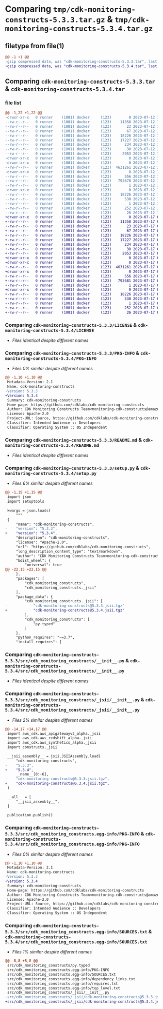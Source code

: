 # Comparing `tmp/cdk-monitoring-constructs-5.3.3.tar.gz` & `tmp/cdk-monitoring-constructs-5.3.4.tar.gz`

## filetype from file(1)

```diff
@@ -1 +1 @@
-gzip compressed data, was "cdk-monitoring-constructs-5.3.3.tar", last modified: Wed Jul 12 14:15:44 2023, max compression
+gzip compressed data, was "cdk-monitoring-constructs-5.3.4.tar", last modified: Mon Jul 17 00:41:19 2023, max compression
```

## Comparing `cdk-monitoring-constructs-5.3.3.tar` & `cdk-monitoring-constructs-5.3.4.tar`

### file list

```diff
@@ -1,22 +1,22 @@
-drwxr-xr-x   0 runner    (1001) docker     (123)        0 2023-07-12 14:15:44.853385 cdk-monitoring-constructs-5.3.3/
--rw-r--r--   0 runner    (1001) docker     (123)    11358 2023-07-12 14:15:31.000000 cdk-monitoring-constructs-5.3.3/LICENSE
--rw-r--r--   0 runner    (1001) docker     (123)       23 2023-07-12 14:15:31.000000 cdk-monitoring-constructs-5.3.3/MANIFEST.in
--rw-r--r--   0 runner    (1001) docker     (123)       67 2023-07-12 14:15:31.000000 cdk-monitoring-constructs-5.3.3/NOTICE
--rw-r--r--   0 runner    (1001) docker     (123)    18226 2023-07-12 14:15:44.853385 cdk-monitoring-constructs-5.3.3/PKG-INFO
--rw-r--r--   0 runner    (1001) docker     (123)    17227 2023-07-12 14:15:31.000000 cdk-monitoring-constructs-5.3.3/README.md
--rw-r--r--   0 runner    (1001) docker     (123)      234 2023-07-12 14:15:31.000000 cdk-monitoring-constructs-5.3.3/pyproject.toml
--rw-r--r--   0 runner    (1001) docker     (123)       38 2023-07-12 14:15:44.853385 cdk-monitoring-constructs-5.3.3/setup.cfg
--rw-r--r--   0 runner    (1001) docker     (123)     2053 2023-07-12 14:15:31.000000 cdk-monitoring-constructs-5.3.3/setup.py
-drwxr-xr-x   0 runner    (1001) docker     (123)        0 2023-07-12 14:15:44.845385 cdk-monitoring-constructs-5.3.3/src/
-drwxr-xr-x   0 runner    (1001) docker     (123)        0 2023-07-12 14:15:44.853385 cdk-monitoring-constructs-5.3.3/src/cdk_monitoring_constructs/
--rw-r--r--   0 runner    (1001) docker     (123)  4631261 2023-07-12 14:15:31.000000 cdk-monitoring-constructs-5.3.3/src/cdk_monitoring_constructs/__init__.py
-drwxr-xr-x   0 runner    (1001) docker     (123)        0 2023-07-12 14:15:44.853385 cdk-monitoring-constructs-5.3.3/src/cdk_monitoring_constructs/_jsii/
--rw-r--r--   0 runner    (1001) docker     (123)      556 2023-07-12 14:15:31.000000 cdk-monitoring-constructs-5.3.3/src/cdk_monitoring_constructs/_jsii/__init__.py
--rw-r--r--   0 runner    (1001) docker     (123)   793678 2023-07-12 14:15:31.000000 cdk-monitoring-constructs-5.3.3/src/cdk_monitoring_constructs/_jsii/cdk-monitoring-constructs@5.3.3.jsii.tgz
--rw-r--r--   0 runner    (1001) docker     (123)        1 2023-07-12 14:15:31.000000 cdk-monitoring-constructs-5.3.3/src/cdk_monitoring_constructs/py.typed
-drwxr-xr-x   0 runner    (1001) docker     (123)        0 2023-07-12 14:15:44.853385 cdk-monitoring-constructs-5.3.3/src/cdk_monitoring_constructs.egg-info/
--rw-r--r--   0 runner    (1001) docker     (123)    18226 2023-07-12 14:15:44.000000 cdk-monitoring-constructs-5.3.3/src/cdk_monitoring_constructs.egg-info/PKG-INFO
--rw-r--r--   0 runner    (1001) docker     (123)      530 2023-07-12 14:15:44.000000 cdk-monitoring-constructs-5.3.3/src/cdk_monitoring_constructs.egg-info/SOURCES.txt
--rw-r--r--   0 runner    (1001) docker     (123)        1 2023-07-12 14:15:44.000000 cdk-monitoring-constructs-5.3.3/src/cdk_monitoring_constructs.egg-info/dependency_links.txt
--rw-r--r--   0 runner    (1001) docker     (123)      252 2023-07-12 14:15:44.000000 cdk-monitoring-constructs-5.3.3/src/cdk_monitoring_constructs.egg-info/requires.txt
--rw-r--r--   0 runner    (1001) docker     (123)       26 2023-07-12 14:15:44.000000 cdk-monitoring-constructs-5.3.3/src/cdk_monitoring_constructs.egg-info/top_level.txt
+drwxr-xr-x   0 runner    (1001) docker     (123)        0 2023-07-17 00:41:19.137634 cdk-monitoring-constructs-5.3.4/
+-rw-r--r--   0 runner    (1001) docker     (123)    11358 2023-07-17 00:41:06.000000 cdk-monitoring-constructs-5.3.4/LICENSE
+-rw-r--r--   0 runner    (1001) docker     (123)       23 2023-07-17 00:41:06.000000 cdk-monitoring-constructs-5.3.4/MANIFEST.in
+-rw-r--r--   0 runner    (1001) docker     (123)       67 2023-07-17 00:41:06.000000 cdk-monitoring-constructs-5.3.4/NOTICE
+-rw-r--r--   0 runner    (1001) docker     (123)    18226 2023-07-17 00:41:19.137634 cdk-monitoring-constructs-5.3.4/PKG-INFO
+-rw-r--r--   0 runner    (1001) docker     (123)    17227 2023-07-17 00:41:06.000000 cdk-monitoring-constructs-5.3.4/README.md
+-rw-r--r--   0 runner    (1001) docker     (123)      234 2023-07-17 00:41:06.000000 cdk-monitoring-constructs-5.3.4/pyproject.toml
+-rw-r--r--   0 runner    (1001) docker     (123)       38 2023-07-17 00:41:19.137634 cdk-monitoring-constructs-5.3.4/setup.cfg
+-rw-r--r--   0 runner    (1001) docker     (123)     2053 2023-07-17 00:41:06.000000 cdk-monitoring-constructs-5.3.4/setup.py
+drwxr-xr-x   0 runner    (1001) docker     (123)        0 2023-07-17 00:41:19.129634 cdk-monitoring-constructs-5.3.4/src/
+drwxr-xr-x   0 runner    (1001) docker     (123)        0 2023-07-17 00:41:19.137634 cdk-monitoring-constructs-5.3.4/src/cdk_monitoring_constructs/
+-rw-r--r--   0 runner    (1001) docker     (123)  4631261 2023-07-17 00:41:06.000000 cdk-monitoring-constructs-5.3.4/src/cdk_monitoring_constructs/__init__.py
+drwxr-xr-x   0 runner    (1001) docker     (123)        0 2023-07-17 00:41:19.137634 cdk-monitoring-constructs-5.3.4/src/cdk_monitoring_constructs/_jsii/
+-rw-r--r--   0 runner    (1001) docker     (123)      556 2023-07-17 00:41:06.000000 cdk-monitoring-constructs-5.3.4/src/cdk_monitoring_constructs/_jsii/__init__.py
+-rw-r--r--   0 runner    (1001) docker     (123)   793681 2023-07-17 00:41:06.000000 cdk-monitoring-constructs-5.3.4/src/cdk_monitoring_constructs/_jsii/cdk-monitoring-constructs@5.3.4.jsii.tgz
+-rw-r--r--   0 runner    (1001) docker     (123)        1 2023-07-17 00:41:06.000000 cdk-monitoring-constructs-5.3.4/src/cdk_monitoring_constructs/py.typed
+drwxr-xr-x   0 runner    (1001) docker     (123)        0 2023-07-17 00:41:19.137634 cdk-monitoring-constructs-5.3.4/src/cdk_monitoring_constructs.egg-info/
+-rw-r--r--   0 runner    (1001) docker     (123)    18226 2023-07-17 00:41:19.000000 cdk-monitoring-constructs-5.3.4/src/cdk_monitoring_constructs.egg-info/PKG-INFO
+-rw-r--r--   0 runner    (1001) docker     (123)      530 2023-07-17 00:41:19.000000 cdk-monitoring-constructs-5.3.4/src/cdk_monitoring_constructs.egg-info/SOURCES.txt
+-rw-r--r--   0 runner    (1001) docker     (123)        1 2023-07-17 00:41:19.000000 cdk-monitoring-constructs-5.3.4/src/cdk_monitoring_constructs.egg-info/dependency_links.txt
+-rw-r--r--   0 runner    (1001) docker     (123)      252 2023-07-17 00:41:19.000000 cdk-monitoring-constructs-5.3.4/src/cdk_monitoring_constructs.egg-info/requires.txt
+-rw-r--r--   0 runner    (1001) docker     (123)       26 2023-07-17 00:41:19.000000 cdk-monitoring-constructs-5.3.4/src/cdk_monitoring_constructs.egg-info/top_level.txt
```

### Comparing `cdk-monitoring-constructs-5.3.3/LICENSE` & `cdk-monitoring-constructs-5.3.4/LICENSE`

 * *Files identical despite different names*

### Comparing `cdk-monitoring-constructs-5.3.3/PKG-INFO` & `cdk-monitoring-constructs-5.3.4/PKG-INFO`

 * *Files 0% similar despite different names*

```diff
@@ -1,10 +1,10 @@
 Metadata-Version: 2.1
 Name: cdk-monitoring-constructs
-Version: 5.3.3
+Version: 5.3.4
 Summary: cdk-monitoring-constructs
 Home-page: https://github.com/cdklabs/cdk-monitoring-constructs
 Author: CDK Monitoring Constructs Team<monitoring-cdk-constructs@amazon.com>
 License: Apache-2.0
 Project-URL: Source, https://github.com/cdklabs/cdk-monitoring-constructs
 Classifier: Intended Audience :: Developers
 Classifier: Operating System :: OS Independent
```

### Comparing `cdk-monitoring-constructs-5.3.3/README.md` & `cdk-monitoring-constructs-5.3.4/README.md`

 * *Files identical despite different names*

### Comparing `cdk-monitoring-constructs-5.3.3/setup.py` & `cdk-monitoring-constructs-5.3.4/setup.py`

 * *Files 6% similar despite different names*

```diff
@@ -1,15 +1,15 @@
 import json
 import setuptools
 
 kwargs = json.loads(
     """
 {
     "name": "cdk-monitoring-constructs",
-    "version": "5.3.3",
+    "version": "5.3.4",
     "description": "cdk-monitoring-constructs",
     "license": "Apache-2.0",
     "url": "https://github.com/cdklabs/cdk-monitoring-constructs",
     "long_description_content_type": "text/markdown",
     "author": "CDK Monitoring Constructs Team<monitoring-cdk-constructs@amazon.com>",
     "bdist_wheel": {
         "universal": true
@@ -22,15 +22,15 @@
     },
     "packages": [
         "cdk_monitoring_constructs",
         "cdk_monitoring_constructs._jsii"
     ],
     "package_data": {
         "cdk_monitoring_constructs._jsii": [
-            "cdk-monitoring-constructs@5.3.3.jsii.tgz"
+            "cdk-monitoring-constructs@5.3.4.jsii.tgz"
         ],
         "cdk_monitoring_constructs": [
             "py.typed"
         ]
     },
     "python_requires": "~=3.7",
     "install_requires": [
```

### Comparing `cdk-monitoring-constructs-5.3.3/src/cdk_monitoring_constructs/__init__.py` & `cdk-monitoring-constructs-5.3.4/src/cdk_monitoring_constructs/__init__.py`

 * *Files identical despite different names*

### Comparing `cdk-monitoring-constructs-5.3.3/src/cdk_monitoring_constructs/_jsii/__init__.py` & `cdk-monitoring-constructs-5.3.4/src/cdk_monitoring_constructs/_jsii/__init__.py`

 * *Files 2% similar despite different names*

```diff
@@ -14,17 +14,17 @@
 import aws_cdk.aws_apigatewayv2_alpha._jsii
 import aws_cdk.aws_redshift_alpha._jsii
 import aws_cdk.aws_synthetics_alpha._jsii
 import constructs._jsii
 
 __jsii_assembly__ = jsii.JSIIAssembly.load(
     "cdk-monitoring-constructs",
-    "5.3.3",
+    "5.3.4",
     __name__[0:-6],
-    "cdk-monitoring-constructs@5.3.3.jsii.tgz",
+    "cdk-monitoring-constructs@5.3.4.jsii.tgz",
 )
 
 __all__ = [
     "__jsii_assembly__",
 ]
 
 publication.publish()
```

### Comparing `cdk-monitoring-constructs-5.3.3/src/cdk_monitoring_constructs.egg-info/PKG-INFO` & `cdk-monitoring-constructs-5.3.4/src/cdk_monitoring_constructs.egg-info/PKG-INFO`

 * *Files 0% similar despite different names*

```diff
@@ -1,10 +1,10 @@
 Metadata-Version: 2.1
 Name: cdk-monitoring-constructs
-Version: 5.3.3
+Version: 5.3.4
 Summary: cdk-monitoring-constructs
 Home-page: https://github.com/cdklabs/cdk-monitoring-constructs
 Author: CDK Monitoring Constructs Team<monitoring-cdk-constructs@amazon.com>
 License: Apache-2.0
 Project-URL: Source, https://github.com/cdklabs/cdk-monitoring-constructs
 Classifier: Intended Audience :: Developers
 Classifier: Operating System :: OS Independent
```

### Comparing `cdk-monitoring-constructs-5.3.3/src/cdk_monitoring_constructs.egg-info/SOURCES.txt` & `cdk-monitoring-constructs-5.3.4/src/cdk_monitoring_constructs.egg-info/SOURCES.txt`

 * *Files 1% similar despite different names*

```diff
@@ -8,8 +8,8 @@
 src/cdk_monitoring_constructs/py.typed
 src/cdk_monitoring_constructs.egg-info/PKG-INFO
 src/cdk_monitoring_constructs.egg-info/SOURCES.txt
 src/cdk_monitoring_constructs.egg-info/dependency_links.txt
 src/cdk_monitoring_constructs.egg-info/requires.txt
 src/cdk_monitoring_constructs.egg-info/top_level.txt
 src/cdk_monitoring_constructs/_jsii/__init__.py
-src/cdk_monitoring_constructs/_jsii/cdk-monitoring-constructs@5.3.3.jsii.tgz
+src/cdk_monitoring_constructs/_jsii/cdk-monitoring-constructs@5.3.4.jsii.tgz
```

